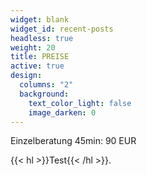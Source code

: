 ```yaml
---
widget: blank
widget_id: recent-posts
headless: true
weight: 20
title: PREISE
active: true
design:
  columns: "2"
  background:
    text_color_light: false
    image_darken: 0
---
```

Einzelberatung 45min: 90 EUR

{{< hl >}}Test{{< /hl >}}.